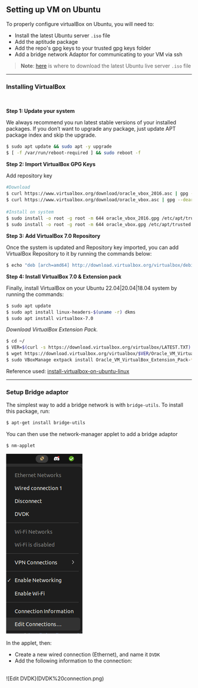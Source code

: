 ## Setting up VM on Ubuntu

To properly configure virtualBox on Ubuntu, you will need to:

- Install the latest Ubuntu server `.iso` file
- Add the aptitude package
- Add the repo's gpg keys to your trusted gpg keys folder
- Add a bridge network Adaptor for communicating to your VM via ssh

> **Note**: [here](https://ubuntu.com/download/server) is where to download the latest Ubuntu live server `.iso` file

---

### Installing VirtualBox

<br>

**Step 1: Update your system**

We always recommend you run latest stable versions of your installed packages. If you don’t want to upgrade any package,
just update APT package index and skip the upgrade.

```bash
$ sudo apt update && sudo apt -y upgrade
$ [ -f /var/run/reboot-required ] && sudo reboot -f
```

**Step 2: Import VirtualBox GPG Keys**

Add repository key

```bash
#Download
$ curl https://www.virtualbox.org/download/oracle_vbox_2016.asc | gpg --dearmor > oracle_vbox_2016.gpg
$ curl https://www.virtualbox.org/download/oracle_vbox.asc | gpg --dearmor > oracle_vbox.gpg

#Install on system
$ sudo install -o root -g root -m 644 oracle_vbox_2016.gpg /etc/apt/trusted.gpg.d/
$ sudo install -o root -g root -m 644 oracle_vbox.gpg /etc/apt/trusted.gpg.d/
```

**Step 3: Add VirtualBox 7.0 Repository**

Once the system is updated and Repository key imported, you can add VirtualBox Repository to it by running the commands
below:

```bash
$ echo "deb [arch=amd64] http://download.virtualbox.org/virtualbox/debian $(lsb_release -sc) contrib" | sudo tee /etc/apt/sources.list.d/virtualbox.list
```

**Step 4: Install VirtualBox 7.0 & Extension pack**

Finally, install VirtualBox on your Ubuntu 22.04|20.04|18.04 system by running the commands:

```bash
$ sudo apt update
$ sudo apt install linux-headers-$(uname -r) dkms
$ sudo apt install virtualbox-7.0
```

_Download VirtualBox Extension Pack._

```bash
$ cd ~/
$ VER=$(curl -s https://download.virtualbox.org/virtualbox/LATEST.TXT)
$ wget https://download.virtualbox.org/virtualbox/$VER/Oracle_VM_VirtualBox_Extension_Pack-$VER.vbox-extpack
$ sudo VBoxManage extpack install Oracle_VM_VirtualBox_Extension_Pack-*.vbox-extpack
```

Reference used: [install-virtualbox-on-ubuntu-linux](https://computingforgeeks.com/install-virtualbox-on-ubuntu-linux/)

---

### Setup Bridge adaptor

The simplest way to add a bridge network is with `bridge-utils`. To install this package, run:

```bash
$ apt-get install bridge-utils
```

You can then use the network-manager applet to add a bridge adaptor
```bash
$ nm-applet
```
![Run Applet](Run%20nm%20applet.png)

In the applet, then:
- Create a new wired connection (Ethernet), and name it `DVDK`
- Add the following information to the connection:
<br>
![Edit DVDK](DVDK%20connection.png)